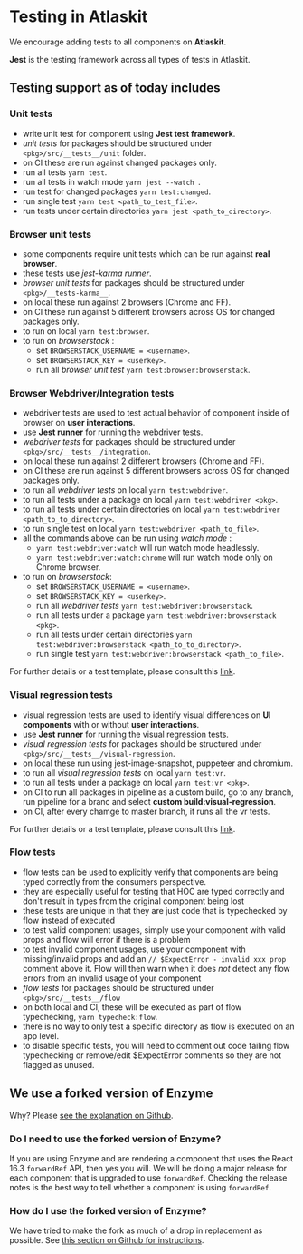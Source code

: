 # Testing in Atlaskit

We encourage adding tests to all components on **Atlaskit**.

**Jest** is the testing framework across all types of tests in Atlaskit.

## Testing support as of today includes
### Unit tests
- write unit test for component using **Jest test framework**.
- *unit tests* for packages should be structured under `<pkg>/src/__tests__/unit` folder.
- on CI these are run against changed packages only.
- run all tests `yarn test`.
- run all tests in watch mode `yarn jest --watch `.
- run test for changed packages `yarn test:changed`.
- run single test `yarn test <path_to_test_file>`.
- run tests under certain directories `yarn jest <path_to_directory>`.

### Browser unit tests
- some components require unit tests which can be run against **real browser**.
- these tests use *jest-karma runner*.
- *browser unit tests* for packages should be structured under `<pkg>/__tests-karma__`.
- on local these run against 2 browsers  (Chrome and FF).
- on CI these run against 5 different browsers across OS for changed packages only.
- to run on local `yarn test:browser`.
- to run on *browserstack* :
    - set `BROWSERSTACK_USERNAME = <username>`.
    - set `BROWSERSTACK_KEY = <userkey>`.
    - run all *browser unit test* `yarn test:browser:browserstack`.

### Browser Webdriver/Integration tests
- webdriver tests are used to test actual behavior of component inside of browser on **user interactions**.
- use **Jest runner** for running the webdriver tests.
- *webdriver tests* for packages should be structured under `<pkg>/src/__tests__/integration`.
- on local these run against 2 different browsers (Chrome and FF).
- on CI these are run against 5 different browsers across OS for changed packages only.
- to run all *webdriver tests* on local `yarn test:webdriver`.
- to run all tests under a package on local `yarn test:webdriver <pkg>`.
- to run all tests under certain directories on local `yarn test:webdriver <path_to_to_directory>`.
- to run single test on local `yarn test:webdriver <path_to_file>`.
- all the commands above can be run using *watch mode* :
    - `yarn test:webdriver:watch` will run watch mode headlessly.
    - `yarn test:webdriver:watch:chrome` will run watch mode only on Chrome browser.
- to run on *browserstack*:
    - set `BROWSERSTACK_USERNAME = <username>`.
    - set `BROWSERSTACK_KEY = <userkey>`.
    - run all *webdriver tests* `yarn test:webdriver:browserstack`.
    - run all tests under a package `yarn test:webdriver:browserstack <pkg>`.
    - run all tests under certain directories `yarn test:webdriver:browserstack <path_to_to_directory>`.
    - run single test `yarn test:webdriver:browserstack <path_to_file>`.

For further details or a test template, please consult this [link](https://hello.atlassian.net/wiki/spaces/AtlasKit/pages/136112313/How+to+add+webdriver+browser+tests+for+components+in+Atlaskit).

### Visual regression tests
- visual regression tests are used to identify visual differences on **UI components** with or without **user interactions**.
- use **Jest runner** for running the visual regression tests.
- *visual regression tests* for packages should be structured under `<pkg>/src/__tests__/visual-regression`.
- on local these run using jest-image-snapshot, puppeteer and chromium.
- to run all *visual regression tests* on local `yarn test:vr`.
- to run all tests under a package on local `yarn test:vr <pkg>`.
- on CI to run all packages in pipeline as a custom build, go to any branch, run pipeline for a branc and select **custom build:visual-regression**.
- on CI, after every chamge to master branch, it runs all the vr tests.

For further details or a test template, please consult this [link](https://hello.atlassian.net/wiki/spaces/AtlasKit/pages/136113035/How+to+add+visual+regression+tests+in+Atlaskit).

### Flow tests

- flow tests can be used to explicitly verify that components are being typed correctly from the consumers perspective.
- they are especially useful for testing that HOC are typed correctly and don't result in types from the original component being lost
- these tests are unique in that they are just code that is typechecked by flow instead of executed
- to test valid component usages, simply use your component with valid props and flow will error if there is a problem
- to test invalid component usages, use your component with missing/invalid props and add an `// $ExpectError - invalid xxx prop` comment above it. Flow will then warn when
it does *not* detect any flow errors from an invalid usage of your component
- *flow tests* for packages should be structured under `<pkg>/src/__tests__/flow`
- on both local and CI, these will be executed as part of flow typechecking, `yarn typecheck:flow`.
- there is no way to only test a specific directory as flow is executed on an app level.
- to disable specific tests, you will need to comment out code failing flow typechecking or remove/edit $ExpectError comments so they are not flagged as unused.

## We use a forked version of Enzyme

Why? Please [see the explanation on Github](https://github.com/petegleeson/enzyme#this-is-a-forked-version-of-enzyme-%EF%B8%8F).

### Do I need to use the forked version of Enzyme?

If you are using Enzyme and are rendering a component that uses the React 16.3 `forwardRef` API,
then yes you will. We will be doing a major release for each component that is upgraded to use `forwardRef`.
Checking the release notes is the best way to tell whether a component is using `forwardRef`.

### How do I use the forked version of Enzyme?

We have tried to make the fork as much of a drop in replacement as possible. See [this section on Github for instructions](https://github.com/petegleeson/enzyme#using-this-fork).
